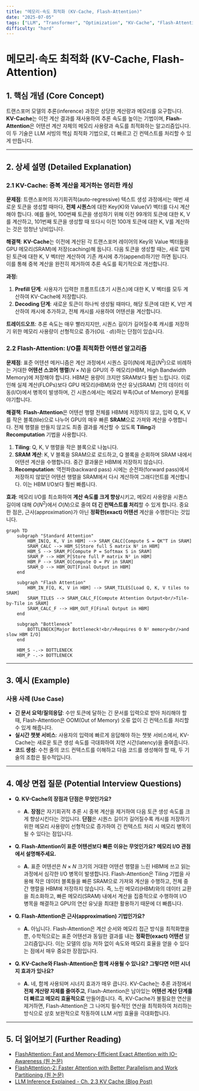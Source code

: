 ```yaml
---
title: "메모리·속도 최적화 (KV-Cache, Flash-Attention)"
date: "2025-07-05"
tags: ["LLM", "Transformer", "Optimization", "KV-Cache", "Flash-Attention"]
difficulty: "hard"
---
```


# 메모리·속도 최적화 (KV-Cache, Flash-Attention)

## 1. 핵심 개념 (Core Concept)

트랜스포머 모델의 추론(inference) 과정은 상당한 계산량과 메모리를 요구합니다. **KV-Cache**는 이전 계산 결과를 재사용하여 추론 속도를 높이는 기법이며, **Flash-Attention**은 어텐션 계산 자체의 메모리 사용량과 속도를 최적화하는 알고리즘입니다. 이 두 기술은 LLM 서빙의 핵심 최적화 기법으로, 더 빠르고 긴 컨텍스트를 처리할 수 있게 만듭니다.

---

## 2. 상세 설명 (Detailed Explanation)

### 2.1 KV-Cache: 중복 계산을 제거하는 영리한 캐싱

**문제점**: 트랜스포머의 자기회귀적(auto-regressive) 텍스트 생성 과정에서는 매번 새로운 토큰을 생성할 때마다, **전체 시퀀스**에 대한 Key(K)와 Value(V) 벡터를 다시 계산해야 합니다. 예를 들어, 100번째 토큰을 생성하기 위해 이전 99개의 토큰에 대한 K, V를 계산하고, 101번째 토큰을 생성할 때 또다시 이전 100개 토큰에 대한 K, V를 계산하는 것은 엄청난 낭비입니다.

**해결책**: **KV-Cache**는 이전에 계산된 각 트랜스포머 레이어의 Key와 Value 벡터들을 GPU 메모리(SRAM)에 저장(caching)해 둡니다. 다음 토큰을 생성할 때는, 새로 입력된 토큰에 대한 K, V 벡터만 계산하여 기존 캐시에 추가(append)하기만 하면 됩니다. 이를 통해 중복 계산을 완전히 제거하여 추론 속도를 획기적으로 개선합니다.

**과정:**
1.  **Prefill 단계**: 사용자가 입력한 프롬프트(초기 시퀀스)에 대한 K, V 벡터를 모두 계산하여 KV-Cache에 저장합니다.
2.  **Decoding 단계**: 새로운 토큰이 하나씩 생성될 때마다, 해당 토큰에 대한 K, V만 계산하여 캐시에 추가하고, 전체 캐시를 사용하여 어텐션을 계산합니다.

**트레이드오프**: 추론 속도는 매우 빨라지지만, 시퀀스 길이가 길어질수록 캐시를 저장하기 위한 메모리 사용량이 선형적으로 증가($O(L \cdot d)$)하는 단점이 있습니다.

### 2.2 Flash-Attention: I/O를 최적화한 어텐션 알고리즘

**문제점**: 표준 어텐션 메커니즘은 계산 과정에서 시퀀스 길이(N)에 제곱($N^2$)으로 비례하는 거대한 **어텐션 스코어 행렬**($N \times N$)을 GPU의 주 메모리(HBM, High Bandwidth Memory)에 저장해야 합니다. HBM은 용량이 크지만 SRAM보다 훨씬 느립니다. 이로 인해 실제 계산(FLOPs)보다 GPU 메모리(HBM)와 연산 유닛(SRAM) 간의 데이터 이동(I/O)에서 병목이 발생하며, 긴 시퀀스에서는 메모리 부족(Out of Memory) 문제를 야기합니다.

**해결책**: **Flash-Attention**은 어텐션 행렬 전체를 HBM에 저장하지 않고, 입력 Q, K, V를 작은 블록(tile)으로 나누어 GPU의 매우 빠른 **SRAM**으로 가져와 계산을 수행합니다. 전체 행렬을 만들지 않고도 최종 결과를 계산할 수 있도록 **Tiling**과 **Recomputation** 기법을 사용합니다.

1.  **Tiling**: Q, K, V 행렬을 작은 블록으로 나눕니다.
2.  **SRAM 계산**: K, V 블록을 SRAM으로 로드하고, Q 블록을 순회하며 SRAM 내에서 어텐션 계산을 수행합니다. 중간 결과물은 HBM에 저장하지 않습니다.
3.  **Recomputation**: 역전파(backward pass) 시에는 순전파(forward pass)에서 저장하지 않았던 어텐션 행렬을 SRAM에서 다시 계산하여 그래디언트를 계산합니다. 이는 HBM I/O보다 훨씬 빠릅니다.

**효과**: 메모리 I/O를 최소화하여 **계산 속도를 크게 향상**시키고, 메모리 사용량을 시퀀스 길이에 대해 $O(N^2)$에서 $O(N)$으로 줄여 **더 긴 컨텍스트를 처리**할 수 있게 합니다. 중요한 점은, 근사(approximation)가 아닌 **정확한(exact) 어텐션** 계산을 수행한다는 것입니다.

```mermaid
graph TD
    subgraph "Standard Attention"
        HBM_IN[Q, K, V in HBM] --> SRAM_CALC[Compute S = QK^T in SRAM]
        SRAM_CALC --> HBM_S[Store full S matrix N² in HBM]
        HBM_S --> SRAM_P[Compute P = Softmax S in SRAM]
        SRAM_P --> HBM_P[Store full P matrix N² in HBM]
        HBM_P --> SRAM_O[Compute O = PV in SRAM]
        SRAM_O --> HBM_OUT[Final Output in HBM]
    end

    subgraph "Flash Attention"
        HBM_IN_F[Q, K, V in HBM] --> SRAM_TILES[Load Q, K, V tiles to SRAM]
        SRAM_TILES --> SRAM_CALC_F[Compute Attention Output<br/>Tile-by-Tile in SRAM]
        SRAM_CALC_F --> HBM_OUT_F[Final Output in HBM]
    end

    subgraph "Bottleneck"
        BOTTLENECK[Major Bottleneck!<br/>Requires O N² memory<br/>and slow HBM I/O]
    end

    HBM_S -.-> BOTTLENECK
    HBM_P -.-> BOTTLENECK
```

---

## 3. 예시 (Example)

### 사용 사례 (Use Case)

*   **긴 문서 요약/질의응답**: 수만 토큰에 달하는 긴 문서를 입력으로 받아 처리해야 할 때, Flash-Attention은 OOM(Out of Memory) 오류 없이 긴 컨텍스트를 처리할 수 있게 해줍니다.
*   **실시간 챗봇 서비스**: 사용자의 입력에 빠르게 응답해야 하는 챗봇 서비스에서, KV-Cache는 새로운 토큰 생성 속도를 극대화하여 지연 시간(latency)을 줄여줍니다.
*   **코드 생성**: 수천 줄의 코드 컨텍스트를 이해하고 다음 코드를 생성해야 할 때, 두 기술의 조합은 필수적입니다.

---

## 4. 예상 면접 질문 (Potential Interview Questions)

*   **Q. KV-Cache의 장점과 단점은 무엇인가요?**
    *   **A.** **장점**은 자기회귀적 추론 시 중복 계산을 제거하여 다음 토큰 생성 속도를 크게 향상시킨다는 것입니다. **단점**은 시퀀스 길이가 길어질수록 캐시를 저장하기 위한 메모리 사용량이 선형적으로 증가하여 긴 컨텍스트 처리 시 메모리 병목이 될 수 있다는 점입니다.

*   **Q. Flash-Attention이 표준 어텐션보다 빠른 이유는 무엇인가요? 메모리 I/O 관점에서 설명해주세요.**
    *   **A.** 표준 어텐션은 $N \times N$ 크기의 거대한 어텐션 행렬을 느린 HBM에 쓰고 읽는 과정에서 심각한 I/O 병목이 발생합니다. Flash-Attention은 Tiling 기법을 사용해 작은 데이터 블록들을 빠른 SRAM으로 가져와 계산을 수행하고, 전체 중간 행렬을 HBM에 저장하지 않습니다. 즉, 느린 메모리(HBM)와의 데이터 교환을 최소화하고, 빠른 메모리(SRAM) 내에서 계산을 집중적으로 수행하여 I/O 병목을 해결하고 GPU의 연산 유닛을 최대한 활용하기 때문에 더 빠릅니다.

*   **Q. Flash-Attention은 근사(approximation) 기법인가요?**
    *   **A.** 아닙니다. Flash-Attention은 계산 순서와 메모리 접근 방식을 최적화했을 뿐, 수학적으로는 표준 어텐션과 동일한 결과를 내는 **정확한(exact) 어텐션** 알고리즘입니다. 이는 모델의 성능 저하 없이 속도와 메모리 효율을 얻을 수 있다는 점에서 매우 중요한 장점입니다.

*   **Q. KV-Cache와 Flash-Attention은 함께 사용될 수 있나요? 그렇다면 어떤 시너지 효과가 있나요?**
    *   **A.** 네, 함께 사용되며 시너지 효과가 매우 큽니다. KV-Cache는 추론 과정에서 **전체 계산량 자체를 줄여주고**, Flash-Attention은 남아있는 **어텐션 계산 단계를 더 빠르고 메모리 효율적으로** 만들어줍니다. 즉, KV-Cache가 불필요한 연산을 제거하면, Flash-Attention은 그 나머지 필수적인 연산을 최적화하여 처리하는 방식으로 상호 보완적으로 작동하여 LLM 서빙 효율을 극대화합니다.

---

## 5. 더 읽어보기 (Further Reading)

*   [FlashAttention: Fast and Memory-Efficient Exact Attention with IO-Awareness (원 논문)](https://arxiv.org/abs/2205.14135)
*   [FlashAttention-2: Faster Attention with Better Parallelism and Work Partitioning (원 논문)](https://arxiv.org/abs/2307.08691)
*   [LLM Inference Explained - Ch. 2.3 KV Cache (Blog Post)](https://medium.com/@joaolages/llm-inference-explained-kv-cache-aab6417b3f25)